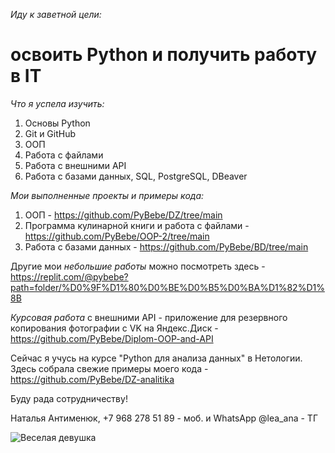 _Иду к заветной цели:_

# освоить Python и получить работу в IT

_Что я успела изучить:_
1. Основы Python
2. Git и GitHub
3. ООП
4. Работа с файлами
5. Работа с внешними API
6. Работа с базами данных, SQL, PostgreSQL, DBeaver

_Мои выполненные проекты и примеры кода:_
1. ООП - https://github.com/PyBebe/DZ/tree/main
2. Программа кулинарной книги и работа с файлами - https://github.com/PyBebe/OOP-2/tree/main
3. Работа с базами данных - https://github.com/PyBebe/BD/tree/main

Другие мои _небольшие работы_ можно посмотреть здесь - https://replit.com/@pybebe?path=folder/%D0%9F%D1%80%D0%BE%D0%B5%D0%BA%D1%82%D1%8B

_Курсовая работа_ с внешними API - приложение для резервного копирования фотографии с VK на Яндекс.Диск - https://github.com/PyBebe/Diplom-OOP-and-API

Сейчас я учусь на курсе "Python для анализа данных" в Нетологии.
Здесь собрала свежие примеры моего кода - https://github.com/PyBebe/DZ-analitika

Буду рада сотрудничеству!

Наталья Антименюк,
+7 968 278 51 89 - моб. и WhatsApp
@lea_ana - ТГ

![Веселая девушка](https://static.tildacdn.com/tild3664-3134-4365-a331-313630393264/photo_2022-09-06_145.jpeg)
